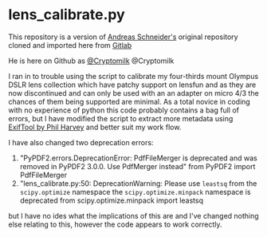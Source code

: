 lens_calibrate.py
=================

This repository is a version of <a href="https://gitlab.com/cryptomilk">Andreas Schneider's</a> original repository cloned and imported here from <a href="https://gitlab.com/cryptomilk/lens_calibrate">Gitlab</a>
 
He is here on Github as <a href="https://github.com/cryptomilk">@Cryptomilk</a> @Cryptomilk

I ran in to trouble using the script to calibrate my four-thirds mount Olympus DSLR lens collection which have patchy support on lensfun and as they are now discontinued and can only be used with an an adapter on micro 4/3 the chances of them being supported are minimal. 
As a total novice in coding with no experience of python this code probably contains a bag full of errors, but I have modified the script to extract more metadata using <a href="https://exiftool.org/">ExifTool by Phil Harvey</a> and better suit my work flow.

I have also changed two deprecation errors:
1. "PyPDF2.errors.DeprecationError: PdfFileMerger is deprecated and was removed in PyPDF2 3.0.0. Use PdfMerger instead" from PyPDF2 import PdfFileMerger
2. "lens_calibrate.py:50: DeprecationWarning: Please use `leastsq` from the `scipy.optimize` namespace the `scipy.optimize.minpack` namespace is deprecated from scipy.optimize.minpack import leastsq

  but I have no ides what the implications of this are and I've changed nothing else relating to this, however the code appears to work correctly.
